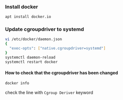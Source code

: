 ### Install docker

```sh
apt install docker.io
```

### Update cgroupdriver to systemd

```sh
vi /etc/docker/daemon.json
{
  "exec-opts": ["native.cgroupdriver=systemd"]
}
systemctl daemon-reload
systemctl restart docker
```
#### How to check that the cgroupdriver has been changed
```sh
docker info
```
check the line with `Cgroup Deriver` keyword
